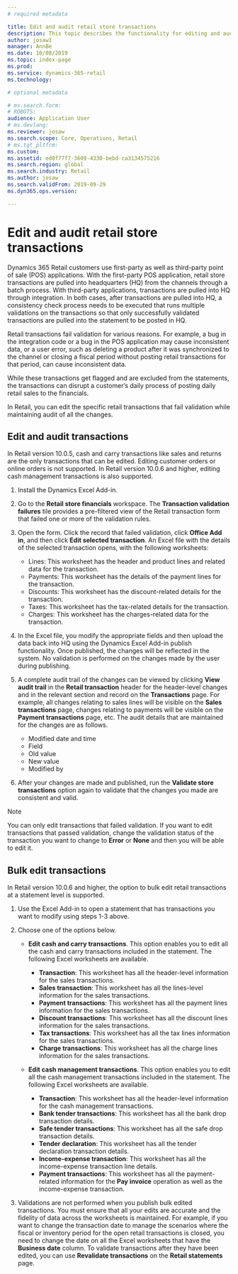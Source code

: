 ```yaml
---
# required metadata

title: Edit and audit retail store transactions
description: This topic describes the functionality for editing and auditing retail store transactions. 
author: josaw1
manager: AnnBe
ms.date: 10/08/2019
ms.topic: index-page
ms.prod: 
ms.service: dynamics-365-retail
ms.technology: 

# optional metadata

# ms.search.form: 
# ROBOTS: 
audience: Application User
# ms.devlang: 
ms.reviewer: josaw
ms.search.scope: Core, Operations, Retail
# ms.tgt_pltfrm: 
ms.custom: 
ms.assetid: ed0f77f7-3609-4330-bebd-ca3134575216
ms.search.region: global
ms.search.industry: Retail
ms.author: josaw
ms.search.validFrom: 2019-09-29
ms.dyn365.ops.version: 

---
```

# Edit and audit retail store transactions

Dynamics 365 Retail customers use first-party as well as third-party point of sale (POS) applications. With the first-party POS application, retail store transactions are pulled into headquarters (HQ) from the channels through a batch process. With third-party applications, transactions are pulled into HQ through integration. In both cases, after transactions are pulled into HQ, a consistency check process needs to be executed that runs multiple validations on the transactions so that only successfully validated transactions are pulled into the statement to be posted in HQ. 

Retail transactions fail validation for various reasons. For example, a bug in the integration code or a bug in the POS application may cause inconsistent data, or a user error, such as deleting a product after it was synchronized to the channel or closing a fiscal period without posting retail transactions for that period, can cause inconsistent data.

While these transactions get flagged and are excluded from the statements, the transactions can disrupt a customer’s daily process of posting daily retail sales to the financials.

In Retail, you can edit the specific retail transactions that fail validation while maintaining audit of all the changes. 

## Edit and audit transactions

In Retail version 10.0.5, cash and carry transactions like sales and returns are the only transactions that can be edited. Editing customer orders or online orders is not supported. In Retail version 10.0.6 and higher, editing cash management transactions is also supported.

1. Install the Dynamics Excel Add-in.

2. Go to the **Retail store financials** workspace. The **Transaction validation failures** tile provides a pre-filtered view of the Retail transaction form that failed one or more of the validation rules.
 
3. Open the form. Click the record that failed validation, click **Office Add in**, and then click **Edit selected transaction**. An Excel file with the details of the selected transaction opens, with the following worksheets:

    - Lines: This worksheet has the header and product lines and related data for the transaction.
    - Payments: This worksheet has the details of the payment lines for the transaction.
    - Discounts: This worksheet has the discount-related details for the transaction.
    - Taxes: This worksheet has the tax-related details for the transaction.
    - Charges: This worksheet has the charges-related data for the transaction.

4. In the Excel file, you modify the appropriate fields and then upload the data back into HQ using the Dynamics Excel Add-in publish functionality. Once published, the changes will be reflected in the system. No validation is performed on the changes made by the user during publishing.

5. A complete audit trail of the changes can be viewed by clicking **View audit trail** in the **Retail transaction** header for the header-level changes and in the relevant section and record on the **Transactions** page. For example, all changes relating to sales lines will be visible on the **Sales transactions** page, changes relating to payments will be visible on the **Payment transactions** page, etc. The audit details that are maintained for the changes are as follows.

   - Modified date and time
   - Field 
   - Old value
   - New value
   - Modified by

6. After your changes are made and published, run the **Validate store transactions** option again to validate that the changes you made are consistent and valid.

> [!NOTE]
> You can only edit transactions that failed validation. If you want to edit transactions that passed validation, change the validation status of the transaction you want to change to **Error** or **None** and then you will be able to edit it. 


## Bulk edit transactions

In Retail version 10.0.6 and higher, the option to bulk edit retail transactions at a statement level is supported. 

1. Use the Excel Add-in to open a statement that has transactions you want to modify using steps 1-3 above.

2. Choose one of the options below.

    - **Edit cash and carry transactions**. This option enables you to edit all the cash and carry transactions included in the statement. The following Excel worksheets are available.
    
       - **Transaction**: This worksheet has all the header-level information for the sales transactions.
       - **Sales transaction**: This worksheet has all the lines-level information for the sales transactions.
       - **Payment transactions**: This worksheet has all the payment lines information for the sales transactions.
       - **Discount transactions**: This worksheet has all the discount lines information for the sales transactions.
       - **Tax transactions**: This worksheet has all the tax lines information for the sales transactions.
       - **Charge transactions**: This worksheet has all the charge lines information for the sales transactions.

    - **Edit cash management transactions**. This option enables you to edit all the cash management transactions included in the statement. The following Excel worksheets are available.
     
       - **Transaction**: This worksheet has all the header-level information for the cash management transactions.
       - **Bank tender transactions**: This worksheet has all the bank drop transaction details.
       - **Safe tender transactions**: This worksheet has all the safe drop transaction details.
       - **Tender declaration**: This worksheet has all the tender declaration transaction details.
       - **Income-expense transaction**: This worksheet has all the income-expense transaction line details.
       - **Payment transactions**: This worksheet has all the payment-related information for the **Pay invoice** operation as well 
             as the income-expense transaction.

3.	Validations are not performed when you publish bulk edited transactions. You must ensure that all your edits are accurate and the fidelity of data across the worksheets is maintained. For example, if you want to change the transaction date to manage the scenarios where the fiscal or inventory period for the open retail transactions is closed, you need to change the date on all the Excel worksheets that have the **Business date** column. To validate transactions after they have been edited, you can use **Revalidate transactions** on the **Retail statements** page.
